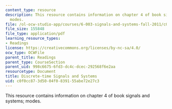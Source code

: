 ```yaml
---
content_type: resource
description: This resource contains information on chapter 4 of book signals and systems;
  modes.
file: /ol-ocw-studio-app/courses/6-003-signals-and-systems-fall-2011/c0f0cc873d5004f0839155abe72e27c3_MIT6_003F11_chap4.pdf
file_size: 155848
file_type: application/pdf
learning_resource_types:
- Readings
license: https://creativecommons.org/licenses/by-nc-sa/4.0/
ocw_type: OCWFile
parent_title: Readings
parent_type: CourseSection
parent_uid: 998c6675-6fd3-dc4c-dcec-292568f6e2aa
resourcetype: Document
title: Discrete-time Signals and Systems
uid: c0f0cc87-3d50-04f0-8391-55abe72e27c3
---
```

This resource contains information on chapter 4 of book signals and systems; modes.